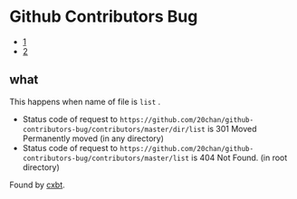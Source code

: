 # Github Contributors Bug

- [1](/dir/list)
- [2](/list)

## what

This happens when name of file is `list` .

- Status code of request to `https://github.com/20chan/github-contributors-bug/contributors/master/dir/list` is 301 Moved Permanently moved (in any directory)
- Status code of request to `https://github.com/20chan/github-contributors-bug/contributors/master/list` is 404 Not Found. (in root directory)


Found by [cxbt](https://github.com/cxbt).
